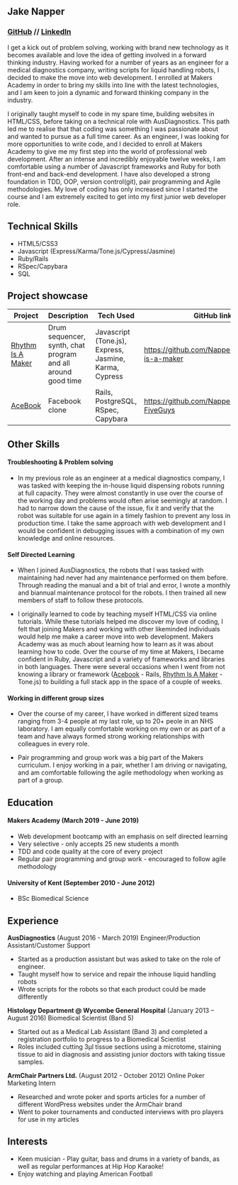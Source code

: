 ## Jake Napper 
### [GitHub](https://github.com/NapperJLG) // [LinkedIn](https://www.linkedin.com/in/jake-napper-4780595a/)

I get a kick out of problem solving, working with brand new technology as it becomes available and love the idea of getting involved in a forward thinking industry. Having worked for a number of years as an engineer for a medical diagnostics company, writing scripts for liquid handling robots, I decided to make the move into web development. I enrolled at Makers Academy in order to bring my skills into line with the latest technologies, and I am keen to join a dynamic and forward thinking company in the industry.

I originally taught myself to code in my spare time, building websites in HTML/CSS, before taking on a technical role with AusDiagnostics. This path led me to realise that that coding was something I was passionate about and wanted to pursue as a full time career. As an engineer, I was looking for more opportunities to write code, and I decided to enroll at Makers Academy to give me my first step into the world of professional web development. After an intense and incredibly enjoyable twelve weeks, I am comfortable using a number of Javascript frameworks and Ruby for both front-end and back-end development. I have also developed a strong foundation in TDD, OOP, version control(git), pair programming and Agile methodologies. My love of coding has only increased since I started the course and I am extremely excited to get into my first junior web developer role.

## Technical Skills

- HTML5/CSS3
- Javascript (Express/Karma/Tone.js/Cypress/Jasmine)
- Ruby/Rails
- RSpec/Capybara
- SQL

## Project showcase

Project | Description | Tech Used | GitHub link
------- | ----------- | --------- | ----------
[Rhythm Is A Maker](https://rhythm-is-a-maker.herokuapp.com/) | Drum sequencer, synth, chat program and all around good time | Javascript (Tone.js), Express, Jasmine, Karma, Cypress | https://github.com/NapperJLG/rhythm-is-a-maker
[AceBook](https://secret-forest-11009.herokuapp.com/) | Facebook clone | Rails, PostgreSQL, RSpec, Capybara | https://github.com/NapperJLG/acebook-FiveGuys

## Other Skills

#### Troubleshooting & Problem solving

- In my previous role as an engineer at a medical diagnostics company, I was tasked with keeping the in-house liquid dispensing robots running at full capacity. They were almost constantly in use over the course of the working day and problems would often arise seemingly at random. I had to narrow down the cause of the issue, fix it and verify that the robot was suitable for use again in a timely fashion to prevent any loss in production time. I take the same approach with web development and I would be confident in debugging issues with a combination of my own knowledge and online resources.

#### Self Directed Learning

- When I joined AusDiagnostics, the robots that I was tasked with maintaining had never had any maintenance performed on them before. Through reading the manual and a bit of trial and error, I wrote a monthly and biannual maintenance protocol for the robots. I then trained all new members of staff to follow these protocols.

- I originally learned to code by teaching myself HTML/CSS via online tutorials. While these tutorials helped me discover my love of coding, I felt that joining Makers and working with other likeminded individuals would help me make a career move into web development.
Makers Academy was as much about learning how to learn as it was about learning how to code. Over the course of my time at Makers, I became confident in Ruby, Javascript and a variety of frameworks and libraries in both languages. There were several occasions when I went from not knowing a library or framework ([Acebook](https://github.com/NapperJLG/acebook-FiveGuys) - Rails, [Rhythm Is A Maker](https://github.com/NapperJLG/rhythm-is-a-maker) - Tone.js) to building a full stack app in the space of a couple of weeks.

#### Working in different group sizes

- Over the course of my career, I have worked in different sized teams ranging from 3-4 people at my last role, up to 20+ peole in an NHS laboratory. I am equally comfortable working on my own or as part of a team and have always formed strong working relationships with colleagues in every role.

- Pair programming and group work was a big part of the Makers curriculum. I enjoy working in a pair, whether I am driving or navigating, and am comfortable following the agile methodology when working as part of a group.

## Education

#### Makers Academy (March 2019 - June 2019)

- Web development bootcamp with an emphasis on self directed learning
- Very selective - only accepts 25 new students a month
- TDD and code quality at the core of every project 
- Regular pair programming and group work - encouraged to follow agile methodology

#### University of Kent (September 2010 - June 2012)

- BSc Biomedical Science

## Experience

**AusDiagnostics** (August 2016 - March 2019)
Engineer/Production Assistant/Customer Support
- Started as a production assistant but was asked to take on the role of engineer.
- Taught myself how to service and repair the inhouse liquid handling robots
- Wrote scripts for the robots so that each product could be made differently

**Histology Department @ Wycombe General Hospital** (January 2013 – August 2016)
Biomedical Scientist (Band 5)
- Started out as a Medical Lab Assistant (Band 3) and completed a registration portfolio to progress to a Biomedical Scientist
- Roles included cutting 3µl tissue sections using a microtome, staining tissue to aid in diagnosis and assisting junior doctors with taking tissue samples.

**ArmChair Partners Ltd.** (August 2012 - October 2012)
Online Poker Marketing Intern
- Researched and wrote poker and sports articles for a number of different WordPress websites under the ArmChair brand
- Went to poker tournaments and conducted interviews with pro players for use in my articles

## Interests

- Keen musician - Play guitar, bass and drums in a variety of bands, as well as regular performances at Hip Hop Karaoke!
- Enjoy watching and playing American Football
